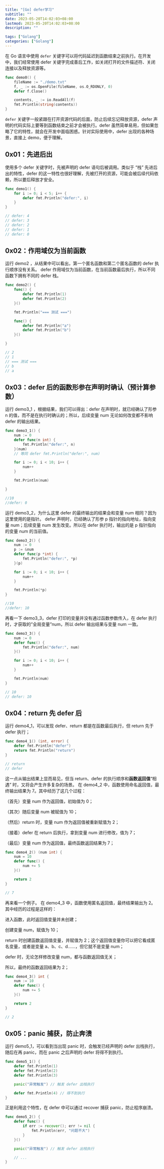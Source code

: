 ```yaml
---
title: "[Go] defer学习"
subtitle: ""
date: 2023-05-20T14:02:03+08:00
lastmod: 2023-05-20T14:02:03+08:00
description: ""

tags: ["Golang"]
categories: ["Golang"]
---
```


在 Go 语言中使用 `defer` 关键字可以将代码延迟到函数结束之前执行。在开发中，我们经常使用 defer 关键字完成善后工作，如关闭打开的文件描述符、关闭连接以及释放资源等。

```go
func demo0() {
	fileName := "./demo.txt"
	f, _ := os.OpenFile(fileName, os.O_RDONLY, 0)
	defer f.Close()

	contents, _ := io.ReadAll(f)
	fmt.Println(string(contents))
}
```

`defer` 关键字一般紧跟在打开资源代码的后面，防止后续忘记释放资源，defer 声明的代码实际上要等到函数结束之前才会被执行。defer 虽然简单易用，但如果忽略了它的特性，就会在开发中面临困惑。针对实际使用中，defer 出现的各种场景，直接上 demo，便于理解。

## 0x01：先进后出

使用多个 defer 关键字时，先被声明的 defer 语句后被调用。类似于 “栈” 先进后出的特性，defer 的这一特性也很好理解，先被打开的资源，可能会被后续代码依赖，所以要后释放才安全。

```go
func demo1() {
	for i := 0; i < 5; i++ {
		defer fmt.Println("defer:", i)
	}
}

// defer: 4
// defer: 3
// defer: 2
// defer: 1
// defer: 0
```

## 0x02：作用域仅为当前函数

运行 demo2 ，从结果中可以看出，第一个匿名函数和第二个匿名函数的 defer 执行顺序没有关系。
defer 作用域仅为当前函数，在当前函数最后执行，所以不同函数下拥有不同的 defer 栈。

```go
func demo2() {
	func() {
		defer fmt.Println(1)
		defer fmt.Println(2)
	}()

	fmt.Println("=== 测试 ===")

	func() {
		defer fmt.Println("a")
		defer fmt.Println("b")
	}()

}

// 2
// 1
// === 测试 ===
// b
// a
```

## 0x03：defer 后的函数形参在声明时确认（预计算参数）

运行 demo3_1 ，根据结果，我们可以得出：defer 在声明时，就已经确认了形参 n 的值，而不是在执行时确认的；所以，后续变量 num 无论如何改变都不影响 defer 的输出结果。

```go
func demo3_1() {
	num := 0
	defer func(n int) {
		fmt.Println("defer:", n)
	}(num)
	// 等同 defer fmt.Println("defer:", num)

	for i := 0; i < 10; i++ {
		num++
	}

	fmt.Println(num)

}

//10
//defer: 0
```

运行 demo3_2，为什么这里 defer 的最终输出的结果会和变量 num 相同？因为这里使用的是指针。
defer 声明时，已经确认了形参 p 指针的指向地址，指向变量 num；后续变量 num 发生改变。所以在 defer 执行时，输出的是 p 指针指向的变量 num 的当前值。

```go
func demo3_2() {
	num := 0
	p := &num
	defer func(p *int) {
		fmt.Println("defer:", *p)
	}(p)

	for i := 0; i < 10; i++ {
		num++
	}

	fmt.Println(*p)
}

//10
//defer: 10
```

再看一下 demo3_3，defer 打印的变量并没有通过函数参数传入，在 defer 执行时，才获取的”全局变量”num，所以 defer 输出结果与变量 num 一致。

```go
func demo3_3() {
	num := 0
	defer func() {
		fmt.Println("defer:", num)
	}()

	for i := 0; i < 10; i++ {
		num++
	}

	fmt.Println(num)
}

// 10
// defer: 10
```

## 0x04：return 先 defer 后

运行 demo4_1，可以发现 defer、return 都是在函数最后执行，但 return 先于 defer 执行；

```go
func demo4_1() (int, error) {
	defer fmt.Println("defer")
	return fmt.Println("return")
}

// return
// defer
```

这一点从输出结果上显而易见，但当 return、defer 的执行顺序和**函数返回值**“相遇” 时，又将会产生许多复杂的场景。
在 demo4_2 中，函数使用命名返回值，最终输出结果为 7。其中经历了这几个过程：

（首先）变量 num 作为返回值，初始值为 0；

（其次）随后变量 num 被赋值为 10；

（然后）return 时，变量 num 作为返回值被重新赋值为 2；

（接着）defer 在 return 后执行，拿到变量 num 进行修改，值为 7；

（最后）变量 num 作为返回值，最终函数返回结果为 7；

```go
func demo4_2() (num int) {
	num = 10
	defer func() {
		num += 5
	}()

	return 2
}

// 7
```

再来看一个例子。
在 demo4_3 中，函数使用匿名返回值，最终结果输出为 2。其中经历的过程是这样的：

进入函数，此时返回值变量并未创建；

创建变量 num，赋值为 10；

return 时创建函数返回值变量，并赋值为 2；这个返回值变量你可以把它看成匿名变量，或者是变量 a、b、c、d……，但它就不是变量 num；

defer 时，无论怎样修改变量 num，都与函数返回值无关；

所以，最终的函数返回结果为 2；

```go
func demo4_3() int {
	num := 10
	defer func() {
		num += 5
	}()

	return 2
}

// 2
```

## 0x05：panic 捕获，防止奔溃

运行 demo5_1，可以看到当出现 panic 时，会触发已经声明的 defer 出栈执行，随后在再 panic，而在 panic 之后声明的 defer 将得不到执行。

```go
func demo5_1() {
	defer fmt.Println(1)
	defer fmt.Println(2)
	defer fmt.Println(3)

	panic("异常触发") // 触发 defer 出栈执行

	defer fmt.Println(4) // 得不到执行
}
```

正是利用这个特性，在 defer 中可以通过 recover 捕获 panic，防止程序崩溃。

```go
func demo5_2() {
	defer func() {
		if err := recover(); err != nil {
			fmt.Println(err, "问题不大")
		}
	}()

	panic("异常触发") // 触发 defer 出栈执行

	// ...
}
```